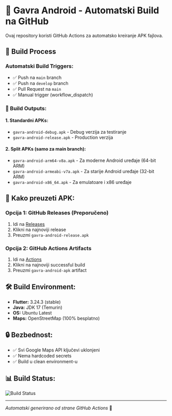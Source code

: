 # 🚀 Gavra Android - Automatski Build na GitHub

Ovaj repository koristi GitHub Actions za automatsko kreiranje APK fajlova.

## 📱 Build Process

### Automatski Build Triggers:
- ✅ Push na `main` branch
- ✅ Push na `develop` branch  
- ✅ Pull Request na `main`
- ✅ Manual trigger (workflow_dispatch)

### 🎯 Build Outputs:

#### 1. **Standardni APKs:**
- `gavra-android-debug.apk` - Debug verzija za testiranje
- `gavra-android-release.apk` - Production verzija

#### 2. **Split APKs (samo za main branch):**
- `gavra-android-arm64-v8a.apk` - Za moderne Android uređaje (64-bit ARM)
- `gavra-android-armeabi-v7a.apk` - Za starije Android uređaje (32-bit ARM)  
- `gavra-android-x86_64.apk` - Za emulatoare i x86 uređaje

## 🔧 Kako preuzeti APK:

### Opcija 1: GitHub Releases (Preporučeno)
1. Idi na [Releases](../../releases)
2. Klikni na najnoviji release
3. Preuzmi `gavra-android-release.apk`

### Opcija 2: GitHub Actions Artifacts
1. Idi na [Actions](../../actions)
2. Klikni na najnoviji successful build
3. Preuzmi `gavra-android-apk` artifact

## 🛠️ Build Environment:

- **Flutter:** 3.24.3 (stable)
- **Java:** JDK 17 (Temurin)
- **OS:** Ubuntu Latest
- **Maps:** OpenStreetMap (100% besplatno)

## 🔒 Bezbednost:

- ✅ Svi Google Maps API ključevi uklonjeni
- ✅ Nema hardcoded secrets
- ✅ Build u clean environment-u

## 📊 Build Status:

![Build Status](../../actions/workflows/build-android.yml/badge.svg)

---

*Automatski generirano od strane GitHub Actions* 🤖